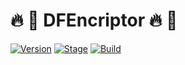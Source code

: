 <h1>🔥 📣 DFEncriptor 🔥 📣</h1>
<p><a href="https://github.com/barhouum7/DFEncriptor"><img src="https://img.shields.io/badge/DFEncriptor-1.0-brightgreen.svg" alt="Version" data-canonical-src="https://img.shields.io/badge/DFEncriptor-1.0-brightgreen.svg?maxAge=259200" style="max-width:100%;"></a>
<a href="https://github.com/barhouum7/DFEncriptor"><img src="https://img.shields.io/badge/Release-Stable-orange.svg" alt="Stage" data-canonical-src="https://img.shields.io/badge/Release-Stable-orange.svg" style="max-width:100%;"></a>
<a href="https://github.com/barhouum7/DFEncriptor"><img src="https://img.shields.io/badge/Supported%20-OS%2FLinux%2FWindows-brightgreengreen.svg" alt="Build" data-canonical-src="https://img.shields.io/badge/Supported%20-OS%2FLinux%2FWindows-brightgreengreen.svg" style="max-width:100%;"></a></p>
